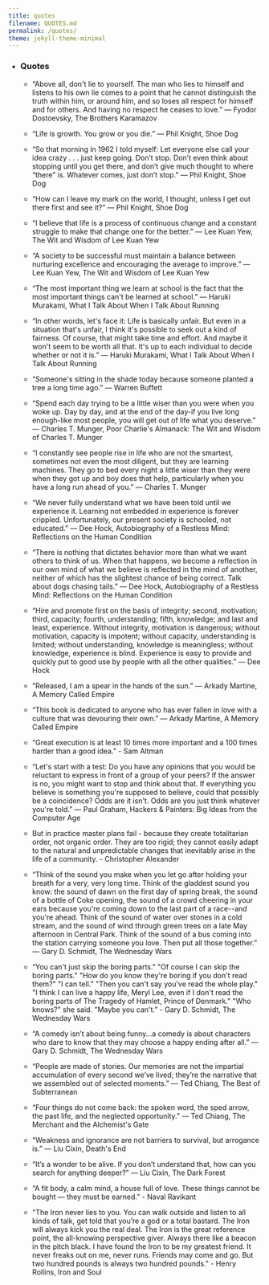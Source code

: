```yaml
---
title: quotes
filename: QUOTES.md
permalink: /quotes/
theme: jekyll-theme-minimal
---
```

* ### Quotes

    * “Above all, don't lie to yourself. The man who lies to himself and listens to his own lie comes to a point that he cannot distinguish the truth within him, or around him, and so loses all respect for himself and for others. And having no respect he ceases to love.” ― Fyodor Dostoevsky, The Brothers Karamazov

    * “Life is growth. You grow or you die.” ― Phil Knight, Shoe Dog

    * “So that morning in 1962 I told myself: Let everyone else call your idea crazy . . . just keep going. Don’t stop. Don’t even think about stopping until you get there, and don’t give much thought to where “there” is. Whatever comes, just don’t stop.” ― Phil Knight, Shoe Dog

    * “How can I leave my mark on the world, I thought, unless I get out there first and see it?” ― Phil Knight, Shoe Dog

    * “I believe that life is a process of continuous change and a constant struggle to make that change one for the better.” ― Lee Kuan Yew, The Wit and Wisdom of Lee Kuan Yew

    * “A society to be successful must maintain a balance between nurturing excellence and encouraging the average to improve.” ― Lee Kuan Yew, The Wit and Wisdom of Lee Kuan Yew

    * “The most important thing we learn at school is the fact that the most important things can't be learned at school.” ― Haruki Murakami, What I Talk About When I Talk About Running

    * “In other words, let's face it: Life is basically unfair. But even in a situation that's unfair, I think it's possible to seek out a kind of fairness. Of course, that might take time and effort. And maybe it won't seem to be worth all that. It's up to each individual to decide whether or not it is.” ― Haruki Murakami, What I Talk About When I Talk About Running

    * “Someone's sitting in the shade today because someone planted a tree a long time ago.” ― Warren Buffett

    * “Spend each day trying to be a little wiser than you were when you woke up. Day by day, and at the end of the day-if you live long enough-like most people, you will get out of life what you deserve.” ― Charles T. Munger, Poor Charlie's Almanack: The Wit and Wisdom of Charles T. Munger

    * “I constantly see people rise in life who are not the smartest, sometimes not even the most diligent, but they are learning machines. They go to bed every night a little wiser than they were when they got up and boy does that help, particularly when you have a long run ahead of you.” ― Charles T. Munger
    
    * “We never fully understand what we have been told until we experience it. Learning not embedded in experience is forever crippled. Unfortunately, our present society is schooled, not educated.” ― Dee Hock, Autobiography of a Restless Mind: Reflections on the Human Condition

    * “There is nothing that dictates behavior more than what we want others to think of us. When that happens, we become a reflection in our own mind of what we believe is reflected in the mind of another, neither of which has the slightest chance of being correct. Talk about dogs chasing tails.” ― Dee Hock, Autobiography of a Restless Mind: Reflections on the Human Condition

    * “Hire and promote first on the basis of integrity; second, motivation; third, capacity; fourth, understanding; fifth, knowledge; and last and least, experience. Without integrity, motivation is dangerous; without motivation, capacity is impotent; without capacity, understanding is limited; without understanding, knowledge is meaningless; without knowledge, experience is blind. Experience is easy to provide and quickly put to good use by people with all the other qualities.” ― Dee Hock

    * “Released, I am a spear in the hands of the sun.” ― Arkady Martine, A Memory Called Empire

    * “This book is dedicated to anyone who has ever fallen in love with a culture that was devouring their own.” ― Arkady Martine, A Memory Called Empire

    * “Great execution is at least 10 times more important and a 100 times harder than a good idea.” - Sam Altman
    
    * “Let's start with a test: Do you have any opinions that you would be reluctant to express in front of a group of your peers? If the answer is no, you might want to stop and think about that. If everything you believe is something you're supposed to believe, could that possibly be a coincidence? Odds are it isn't. Odds are you just think whatever you're told.” ― Paul Graham, Hackers & Painters: Big Ideas from the Computer Age

    * But in practice master plans fail - because they create totalitarian order, not organic order. They are too rigid; they cannot easily adapt to the natural and unpredictable changes that inevitably arise in the life of a community. - Christopher Alexander

    * “Think of the sound you make when you let go after holding your breath for a very, very long time. Think of the gladdest sound you know: the sound of dawn on the first day of spring break, the sound of a bottle of Coke opening, the sound of a crowd cheering in your ears because you're coming down to the last part of a race--and you're ahead. Think of the sound of water over stones in a cold stream, and the sound of wind through green trees on a late May afternoon in Central Park. Think of the sound of a bus coming into the station carrying someone you love. Then put all those together.” ― Gary D. Schmidt, The Wednesday Wars

    * “You can't just skip the boring parts."
        "Of course I can skip the boring parts."
        "How do you know they're boring if you don't read them?"
        "I can tell."
        "Then you can't say you've read the whole play."
        "I think I can live a happy life, Meryl Lee, even if I don't read the boring parts of The Tragedy of Hamlet, Prince of Denmark."
        "Who knows?" she said. "Maybe you can't.” - Gary D. Schmidt, The Wednesday Wars

    * “A comedy isn’t about being funny...a comedy is about characters who dare to know that they may choose a happy ending after all.” ― Gary D. Schmidt, The Wednesday Wars

    * “People are made of stories. Our memories are not the impartial accumulation of every second we’ve lived; they’re the narrative that we assembled out of selected moments.” ― Ted Chiang, The Best of Subterranean

    * “Four things do not come back: the spoken word, the sped arrow, the past life, and the neglected opportunity.” ― Ted Chiang, The Merchant and the Alchemist's Gate
    
    * “Weakness and ignorance are not barriers to survival, but arrogance is.” ― Liu Cixin, Death's End

    * “It’s a wonder to be alive. If you don’t understand that, how can you search for anything deeper?” ― Liu Cixin, The Dark Forest

    * “A fit body, a calm mind, a house full of love. These things cannot be bought — they must be earned.” - Naval Ravikant 

    * "The Iron never lies to you. You can walk outside and listen to all kinds of talk, get told that you’re a god or a total bastard. The Iron will always kick you the real deal. The Iron is the great reference point, the all-knowing perspective giver. Always there like a beacon in the pitch black. I have found the Iron to be my greatest friend. It never freaks out on me, never runs. Friends may come and go. But two hundred pounds is always two hundred pounds." - Henry Rollins, Iron and Soul